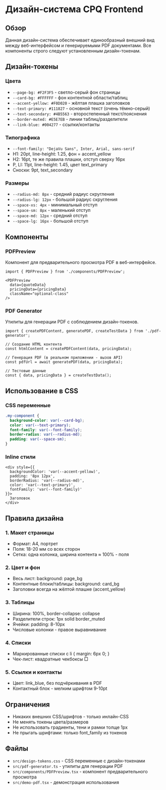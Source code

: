 # Дизайн-система CPQ Frontend

## Обзор

Данная дизайн-система обеспечивает единообразный внешний вид между веб-интерфейсом и генерируемыми PDF документами. Все компоненты строго следуют установленным дизайн-токенам.

## Дизайн-токены

### Цвета
- `--page-bg: #F2F3F5` - светло-серый фон страницы
- `--card-bg: #FFFFFF` - фон контентной области/таблиц
- `--accent-yellow: #F0D020` - жёлтая плашка заголовков
- `--text-primary: #111827` - основной текст (очень тёмно-серый)
- `--text-secondary: #4B5563` - второстепенный текст/пояснения
- `--border-muted: #E5E7EB` - линии таблиц/разделители
- `--link-blue: #004277` - ссылки/контакты

### Типографика
- `--font-family: "DejaVu Sans", Inter, Arial, sans-serif`
- H1: 20pt, line-height: 1.25, фон = accent_yellow
- H2: 16pt, те же правила плашки, отступ сверху 16px
- P, LI: 11pt, line-height: 1.45, цвет text_primary
- Сноски: 9pt, text_secondary

### Размеры
- `--radius-md: 8px` - средний радиус скругления
- `--radius-lg: 12px` - большой радиус скругления
- `--space-xs: 4px` - минимальный отступ
- `--space-sm: 8px` - маленький отступ
- `--space-md: 12px` - средний отступ
- `--space-lg: 16px` - большой отступ

## Компоненты

### PDFPreview
Компонент для предварительного просмотра PDF в веб-интерфейсе.

```tsx
import { PDFPreview } from './components/PDFPreview';

<PDFPreview 
  data={quoteData} 
  pricingData={pricingData} 
  className="optional-class" 
/>
```

### PDF Generator
Утилиты для генерации PDF с соблюдением дизайн-токенов.

```tsx
import { createPDFContent, generatePDF, createTestData } from './pdf-generator';

// Создание HTML контента
const htmlContent = createPDFContent(data, pricingData);

// Генерация PDF (в реальном приложении - вызов API)
const pdfUrl = await generatePDF(data, pricingData);

// Тестовые данные
const { data, pricingData } = createTestData();
```

## Использование в CSS

### CSS переменные
```css
.my-component {
  background-color: var(--card-bg);
  color: var(--text-primary);
  font-family: var(--font-family);
  border-radius: var(--radius-md);
  padding: var(--space-sm);
}
```

### Inline стили
```tsx
<div style={{
  backgroundColor: 'var(--accent-yellow)',
  padding: '8px 12px',
  borderRadius: 'var(--radius-md)',
  color: 'var(--text-primary)',
  fontFamily: 'var(--font-family)'
}}>
  Заголовок
</div>
```

## Правила дизайна

### 1. Макет страницы
- Формат: A4, портрет
- Поля: 18-20 мм со всех сторон
- Сетка: одна колонка, ширина контента ≈ 100% - поля

### 2. Цвет и фон
- Весь лист: background: page_bg
- Контентные блоки/таблицы: background: card_bg
- Заголовки всегда на жёлтой плашке (accent_yellow)

### 3. Таблицы
- Ширина: 100%, border-collapse: collapse
- Разделители строк: 1px solid border_muted
- Ячейки: padding: 8-10px
- Числовые колонки - правое выравнивание

### 4. Списки
- Маркированные списки с li { margin: 6px 0; }
- Чек-лист: квадратные чекбоксы □

### 5. Ссылки и контакты
- Цвет: link_blue, без подчёркивания в PDF
- Контактный блок - мелким шрифтом 9-10pt

## Ограничения

- Никаких внешних CSS/шрифтов - только инлайн-CSS
- Не менять токены цвета/размеров
- Не использовать градиенты, тени и рамки толще 1px
- Не прыгать шрифтами: только font_family из токенов

## Файлы

- `src/design-tokens.css` - CSS переменные с дизайн-токенами
- `src/pdf-generator.ts` - утилиты для генерации PDF
- `src/components/PDFPreview.tsx` - компонент предварительного просмотра
- `src/demo-pdf.tsx` - демонстрация использования
